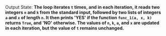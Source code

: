 Output State: **The loop iterates `t` times, and in each iteration, it reads two integers `n` and `k` from the standard input, followed by two lists of integers `a` and `x` of length `n`. It then prints 'YES' if the function `func_1(a, x, k)` returns `True`, and 'NO' otherwise. The values of `n`, `k`, `a`, and `x` are updated in each iteration, but the value of `t` remains unchanged.**